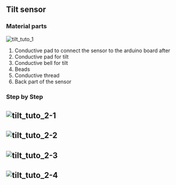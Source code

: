 ## Tilt sensor

### Material parts
![tilt_tuto_1](img_sources_tuto/tuto-tilt-1.png)
1. Conductive pad to connect the sensor to the arduino board after
2. Conductive pad for tilt
3. Conductive bell for tilt
4. Beads
5. Conductive thread
6. Back part of the sensor

### Step by Step

![tilt_tuto_2-1](img_sources_tuto/tilt-step1.png)
--
![tilt_tuto_2-2](img_sources_tuto/tilt-step2.png)
--
![tilt_tuto_2-3](img_sources_tuto/tilt-step3.png)
--
![tilt_tuto_2-4](img_sources_tuto/tilt-step4.png)
--
